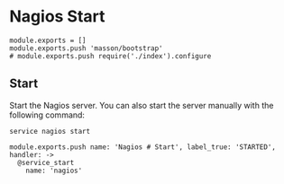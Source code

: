 
# Nagios Start

    module.exports = []
    module.exports.push 'masson/bootstrap'
    # module.exports.push require('./index').configure

## Start

Start the Nagios server. You can also start the server
manually with the following command:

```
service nagios start
```

    module.exports.push name: 'Nagios # Start', label_true: 'STARTED', handler: ->
      @service_start
        name: 'nagios'
